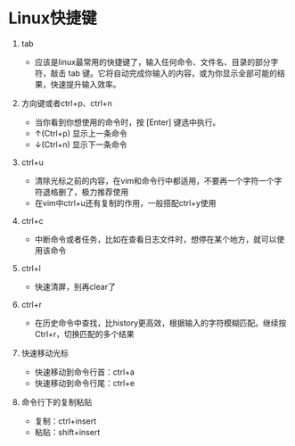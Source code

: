 # Linux快捷键
1. tab
	- 应该是linux最常用的快捷键了，输入任何命令、文件名、目录的部分字符，敲击 tab 键。它将自动完成你输入的内容，或为你显示全部可能的结果，快速提升输入效率。

1. 方向键或者ctrl+p、ctrl+n
	- 当你看到你想使用的命令时，按 [Enter] 键选中执行。
	- ↑(Ctrl+p) 显示上一条命令
	- ↓(Ctrl+n) 显示下一条命令

1. ctrl+u
	- 清除光标之前的内容，在vim和命令行中都适用，不要再一个字符一个字符退格删了，极力推荐使用
	- 在vim中ctrl+u还有复制的作用，一般搭配ctrl+y使用

1. ctrl+c
	- 中断命令或者任务，比如在查看日志文件时，想停在某个地方，就可以使用该命令

1. ctrl+l
	- 快速清屏，别再clear了

1. ctrl+r
	- 在历史命令中查找，比history更高效，根据输入的字符模糊匹配。继续按Ctrl+r，切换匹配的多个结果

1. 快速移动光标
	- 快速移动到命令行首：ctrl+a
	- 快速移动到命令行尾：ctrl+e

1. 命令行下的复制粘贴
	- 复制：ctrl+insert
	- 粘贴：shift+insert
